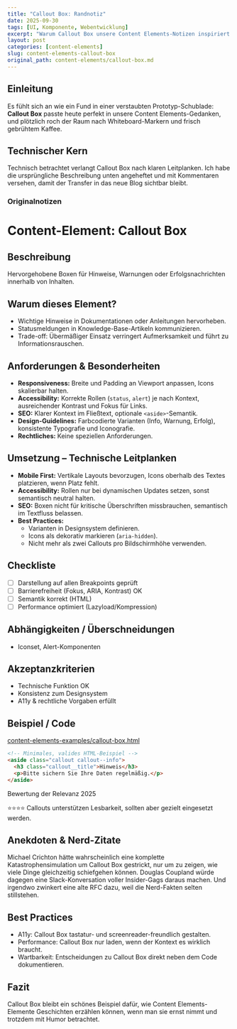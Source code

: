 ```yaml
---
title: "Callout Box: Randnotiz"
date: 2025-09-30
tags: [UI, Komponente, Webentwicklung]
excerpt: "Warum Callout Box unsere Content Elements-Notizen inspiriert."
layout: post
categories: [content-elements]
slug: content-elements-callout-box
original_path: content-elements/callout-box.md
---
```


## Einleitung
Es fühlt sich an wie ein Fund in einer verstaubten Prototyp-Schublade: **Callout Box** passte heute perfekt in unsere Content Elements-Gedanken, und plötzlich roch der Raum nach Whiteboard-Markern und frisch gebrühtem Kaffee.

## Technischer Kern
Technisch betrachtet verlangt Callout Box nach klaren Leitplanken. Ich habe die ursprüngliche Beschreibung unten angeheftet und mit Kommentaren versehen, damit der Transfer in das neue Blog sichtbar bleibt.

### Originalnotizen
# Content-Element: Callout Box

## Beschreibung
Hervorgehobene Boxen für Hinweise, Warnungen oder Erfolgsnachrichten innerhalb von Inhalten.

## Warum dieses Element?
- Wichtige Hinweise in Dokumentationen oder Anleitungen hervorheben.
- Statusmeldungen in Knowledge-Base-Artikeln kommunizieren.
- Trade-off: Übermäßiger Einsatz verringert Aufmerksamkeit und führt zu Informationsrauschen.

## Anforderungen & Besonderheiten
- **Responsiveness:** Breite und Padding an Viewport anpassen, Icons skalierbar halten.
- **Accessibility:** Korrekte Rollen (`status`, `alert`) je nach Kontext, ausreichender Kontrast und Fokus für Links.
- **SEO:** Klarer Kontext im Fließtext, optionale `<aside>`-Semantik.
- **Design-Guidelines:** Farbcodierte Varianten (Info, Warnung, Erfolg), konsistente Typografie und Iconografie.
- **Rechtliches:** Keine speziellen Anforderungen.

## Umsetzung – Technische Leitplanken
- **Mobile First:** Vertikale Layouts bevorzugen, Icons oberhalb des Textes platzieren, wenn Platz fehlt.
- **Accessibility:** Rollen nur bei dynamischen Updates setzen, sonst semantisch neutral halten.
- **SEO:** Boxen nicht für kritische Überschriften missbrauchen, semantisch im Textfluss belassen.
- **Best Practices:**
  - Varianten in Designsystem definieren.
  - Icons als dekorativ markieren (`aria-hidden`).
  - Nicht mehr als zwei Callouts pro Bildschirmhöhe verwenden.

## Checkliste
- [ ] Darstellung auf allen Breakpoints geprüft
- [ ] Barrierefreiheit (Fokus, ARIA, Kontrast) OK
- [ ] Semantik korrekt (HTML)
- [ ] Performance optimiert (Lazyload/Kompression)

## Abhängigkeiten / Überschneidungen
- Iconset, Alert-Komponenten

## Akzeptanzkriterien
- Technische Funktion OK
- Konsistenz zum Designsystem
- A11y & rechtliche Vorgaben erfüllt

## Beispiel / Code
[content-elements-examples/callout-box.html](../content-elements-examples/callout-box.html)

```html
<!-- Minimales, valides HTML-Beispiel -->
<aside class="callout callout--info">
  <h3 class="callout__title">Hinweis</h3>
  <p>Bitte sichern Sie Ihre Daten regelmäßig.</p>
</aside>
```

Bewertung der Relevanz 2025

⭐⭐⭐⭐ Callouts unterstützen Lesbarkeit, sollten aber gezielt eingesetzt werden.

## Anekdoten & Nerd-Zitate
Michael Crichton hätte wahrscheinlich eine komplette Katastrophensimulation um Callout Box gestrickt, nur um zu zeigen, wie viele Dinge gleichzeitig schiefgehen können. Douglas Coupland würde dagegen eine Slack-Konversation voller Insider-Gags daraus machen. Und irgendwo zwinkert eine alte RFC dazu, weil die Nerd-Fakten selten stillstehen.

## Best Practices
- A11y: Callout Box tastatur- und screenreader-freundlich gestalten.
- Performance: Callout Box nur laden, wenn der Kontext es wirklich braucht.
- Wartbarkeit: Entscheidungen zu Callout Box direkt neben dem Code dokumentieren.

## Fazit
Callout Box bleibt ein schönes Beispiel dafür, wie Content Elements-Elemente Geschichten erzählen können, wenn man sie ernst nimmt und trotzdem mit Humor betrachtet.
